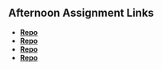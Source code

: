 ## Afternoon Assignment Links

* **[Repo](https://github.com/lincmarler/Trivia)**
* **[Repo](https://github.com/lincmarler/GregsList2)**
* **[Repo](https://github.com/lincmarler/Pokedex)**
* **[Repo](https://github.com/lincmarler/Gifted)**
